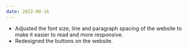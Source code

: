 ```yaml
---
date: 2022-09-16
---
```


* Adjusted the font size, line and paragraph spacing of the website to make it easier to read and more responsive.
* Redesigned the buttons on the website.